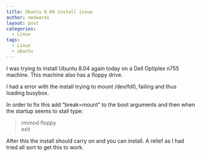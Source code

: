 ```yaml
---
title: Ubuntu 8.04 install issue
author: nedwards
layout: post
categories:
  - Linux
tags:
  - Linux
  - ubuntu
---
```

I was trying to install Ubuntu 8.04 again today on a Dell Optiplex n755 machine. This machine also has a floppy drive.

I had a error with the install trying to mount /dev/fd0, failing and thus loading busybox.

In order to fix this add &#8220;break=mount&#8221; to the boot arguments and then when the startup seems to stall type:

> rmmod floppy  
> exit 

After this the install should carry on and you can install. A relief as I had tried all sort to get this to work.
